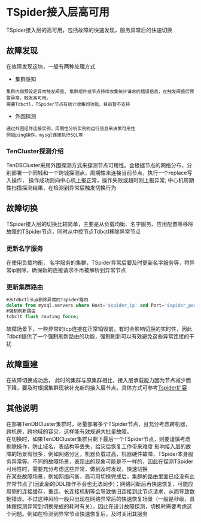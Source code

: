 # TSpider接入层高可用
TSpider接入层的高可用，包括故障的快速发现，服务异常后的快速切换

## 故障发现

<a id="jump1"></a>

在故障发现这块，一般有两种处理方式

- 集群感知

```
集群内部预设定异常触发阀值, 集群组件或节点持续收集统计请求的错误信息，在触发阀值后预警异常，触发高可用。
需要Tdbctl，TSpider节点有统计收集的功能，目前暂不支持
```

- 外围探测

```
通过外围组件连接实例，周期性分析实例的运行信息来决策可用性
例如ping操作，mysql连接执行SQL等
```

### TenCluster探测介绍
TenDBCluster采用外围探测方式来探测节点可用性。会根据节点的网络分布，分别部署一个同城和一个跨城探测点，周期性来连接当前节点，执行一个replace写入操作， 操作成功则向中心机上报正常，操作失败或超时则上报异常; 中心机周期性扫描探测结果，在检测到异常后触发切换行为

## 故障切换
TSpider接入层的切换比较简单，主要是从负载均衡、名字服务、应用配置等移除故障的TSpider节点，同时从中控节点Tdbctl移除异常节点

### 更新名字服务
在使用负载均衡， 名字服务的集群，TSpider异常后要及时更新名字服务等，将异常ip剔除，确保新的连接请求不再被解析到异常节点

### 更新集群路由

```sql
#从Tdbctl节点删除异常的Tspider路由
delete from mysql.servers where Host='$spider_ip' and Port='$spider_port';
#强制刷新路由
tdbclt flush routing force;
```
故障场景下，一些异常的tcp连接在正常销毁前，有时会影响切换的实时性，因此Tdbctl提供了一个强制刷新路由的功能，强制刷新可以有效避免这些异常连接的干扰

## 故障重建
在故障切换成功后， 此时的集群与原集群相比，接入层承载能力因为节点减少而下降，要及时根据集群现状补充新的接入层节点。具体方式可参考[Tspider扩容](TSpider-scale.md/#jump1)

## 其他说明
在部署TenDBCluster集群时，尽量部署多个TSpider节点，且充分考虑跨机器，跨机房，跨地域的容灾，这样能有效规避大批量故障。  
在切换时，如果TenDBCluster集群只剩下最后一个TSpider节点，则要谨慎考虑剔除操作，防止域名，表结构等丢失，给灾后恢复工作带来难度
影响接入层的故障的场景有很多，例如网络分区，机器负载过高，机器硬件故障，TSpider本身服务异常等。不同的故障场景，表现出的现象可能是不一样的，因此在探测TSpider可用性时，需要充分考虑这些异常，做到及时发现，快速切换  
在某些故障场景，例如网络闪断，高可用切换完成后，集群的路由里面已经没有此异常节点了(因此新的DDL操作不会也无法同步)；网络闪断后再快速恢复，可能应用侧的连接缓存，重连、长连接机制等会导致依旧连接到此节点请求，从而导致数据错误。不过这种风险一般只出现在网络异常后的快速恢复场景（一般是秒级，具体跟探测异常到切换完成的耗时有关），因此在设计故障探测，切换时需要考虑这个问题。例如在检测到异常节点快速恢复后，及时关闭其服务